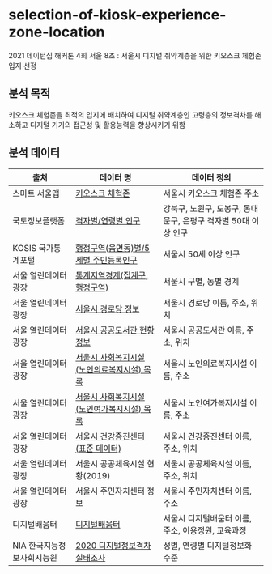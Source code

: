 # selection-of-kiosk-experience-zone-location
2021 데이턴십 해커톤 4회 서울 8조 : 서울시 디지털 취약계층을 위한 키오스크 체험존 입지 선정

## 분석 목적
키오스크 체험존을 최적의 입지에 배치하여 디지털 취약계층인 고령층의 정보격차를 해소하고 디지털 기기의 접근성 및 활용능력을 향상시키기 위함


## 분석 데이터
|출처|데이터 명|데이터 정의|
|------|---|---|
|스마트 서울맵|[키오스크 체험존](https://map.seoul.go.kr/smgis2/short/6Na3o)|서울시 키오스크 체험존 주소|
|국토정보플랫폼|[격자별/연령별 인구](https://map.ngii.go.kr/ms/map/NlipMap.do)|강북구, 노원구, 도봉구, 동대문구, 은평구 격자별 50대 이상 인구|
|KOSIS 국가통계포털|[행정구역(읍면동)별/5세별 주민등록인구](https://kosis.kr/statHtml/statHtml.do?orgId=101&tblId=DT_1B04005N&conn_path=I2)|서울시 50세 이상 인구|
|서울 열린데이터 광장|[통계지역경계(집계구,행정구역)](https://data.seoul.go.kr/dataVisual/seoul/seoulLivingPopulation.do)|서울시 구별, 동별 경계|
|서울 열린데이터 광장|[서울시 경로당 정보](http://data.seoul.go.kr/dataList/OA-15052/S/1/datasetView.do)|서울시 경로당 이름, 주소, 위치|
|서울 열린데이터 광장|[서울시 공공도서관 현황정보](http://data.seoul.go.kr/dataList/OA-15480/S/1/datasetView.do)|서울시 공공도서관 이름, 주소, 위치|
|서울 열린데이터 광장|[서울시 사회복지시설(노인의료복지시설) 목록](http://data.seoul.go.kr/dataList/OA-20413/S/1/datasetView.do)|서울시 노인의료복지시설 이름, 주소|
|서울 열린데이터 광장|[서울시 사회복지시설(노인여가복지시설) 목록](http://data.seoul.go.kr/dataList/OA-20412/S/1/datasetView.do)|서울시 노인여가복지시설 이름, 주소|
|서울 열린데이터 광장|[서울시 건강증진센터(표준 데이터)](http://data.seoul.go.kr/dataList/OA-20438/S/1/datasetView.do)|서울시 건강증진센터 이름, 주소, 위치|
|서울 열린데이터 광장|서울시 공공체육시설 현황(2019)|서울시 공공체육시설 이름, 주소, 위치|
|서울 열린데이터 광장|서울시 주민자치센터 정보|서울시 주민자치센터 이름, 주소|
|디지털배움터|[디지털배움터](https://www.xn--2z1bw8k1pjz5ccumkb.kr/edc/crse/place.do?sch_area_cd=101&sch_signgu_cd=&sch_oper_sttus_se_cd=&sch_edc_plc_se_cd=&sch_edc_place_nm=)|서울시 디지털배움터 이름, 주소, 이용정원, 교육과정|
|NIA 한국지능정보사회지능원|[2020 디지털정보격차 실태조사]([https://www.nia.or.kr/site/nia_kor/ex/bbs/List.do?cbIdx=81623](https://www.nia.or.kr/site/nia_kor/ex/bbs/View.do?cbIdx=81623&bcIdx=23112&parentSeq=23112)https://www.nia.or.kr/site/nia_kor/ex/bbs/View.do?cbIdx=81623&bcIdx=23112&parentSeq=23112)|성별, 연령별 디지털정보화 수준|
